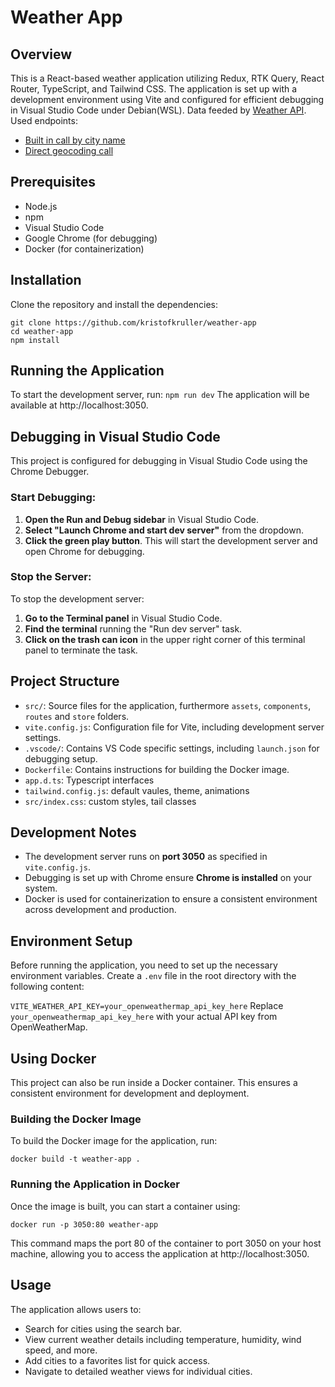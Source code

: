 # Weather App

## Overview

This is a React-based weather application utilizing Redux, RTK Query, React Router, TypeScript, and Tailwind CSS. The application is set up with a development environment using Vite and configured for efficient debugging in Visual Studio Code under Debian(WSL). 
Data feeded by [Weather API](https://openweathermap.org/api).
Used endpoints:
- [Built in call by city name](https://openweathermap.org/current#builtin)
- [Direct geocoding call](https://openweathermap.org/api/geocoding-api#direct)

## Prerequisites

- Node.js
- npm
- Visual Studio Code
- Google Chrome (for debugging)
- Docker (for containerization)

## Installation

Clone the repository and install the dependencies:
```
git clone https://github.com/kristofkruller/weather-app
cd weather-app
npm install
```
## Running the Application

To start the development server, run:
`npm run dev`
The application will be available at http://localhost:3050.

## Debugging in Visual Studio Code

This project is configured for debugging in Visual Studio Code using the Chrome Debugger. 

### Start Debugging:

1. **Open the Run and Debug sidebar** in Visual Studio Code.
2. **Select "Launch Chrome and start dev server"** from the dropdown.
3. **Click the green play button**. This will start the development server and open Chrome for debugging.

### Stop the Server:

To stop the development server:

1. **Go to the Terminal panel** in Visual Studio Code.
2. **Find the terminal** running the "Run dev server" task.
3. **Click on the trash can icon** in the upper right corner of this terminal panel to terminate the task.

## Project Structure

- `src/`: Source files for the application, furthermore `assets`, `components`, `routes` and `store` folders.
- `vite.config.js`: Configuration file for Vite, including development server settings.
- `.vscode/`: Contains VS Code specific settings, including `launch.json` for debugging setup.
- `Dockerfile`: Contains instructions for building the Docker image.
- `app.d.ts`: Typescript interfaces
- `tailwind.config.js`: default vaules, theme, animations
- `src/index.css`: custom styles, tail classes

## Development Notes

- The development server runs on **port 3050** as specified in `vite.config.js`.
- Debugging is set up with Chrome ensure **Chrome is installed** on your system.
- Docker is used for containerization to ensure a consistent environment across development and production.

## Environment Setup

Before running the application, you need to set up the necessary environment variables. Create a `.env` file in the root directory with the following content:

`VITE_WEATHER_API_KEY=your_openweathermap_api_key_here`
Replace `your_openweathermap_api_key_here` with your actual API key from OpenWeatherMap.

## Using Docker

This project can also be run inside a Docker container. This ensures a consistent environment for development and deployment.

### Building the Docker Image

To build the Docker image for the application, run:

`docker build -t weather-app .`

### Running the Application in Docker

Once the image is built, you can start a container using:

`docker run -p 3050:80 weather-app`

This command maps the port 80 of the container to port 3050 on your host machine, allowing you to access the application at http://localhost:3050.

## Usage

The application allows users to:

- Search for cities using the search bar.
- View current weather details including temperature, humidity, wind speed, and more.
- Add cities to a favorites list for quick access.
- Navigate to detailed weather views for individual cities.
